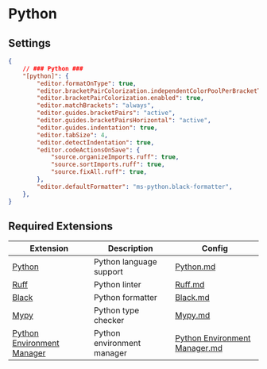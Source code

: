 # Python

## Settings
```json
{
    // ### Python ###
    "[python]": {
        "editor.formatOnType": true,
        "editor.bracketPairColorization.independentColorPoolPerBracketType": true,
        "editor.bracketPairColorization.enabled": true,
        "editor.matchBrackets": "always",
        "editor.guides.bracketPairs": "active",
        "editor.guides.bracketPairsHorizontal": "active",
        "editor.guides.indentation": true,
        "editor.tabSize": 4,
        "editor.detectIndentation": true,
        "editor.codeActionsOnSave": {
            "source.organizeImports.ruff": true,
            "source.sortImports.ruff": true,
            "source.fixAll.ruff": true,
        },
        "editor.defaultFormatter": "ms-python.black-formatter",
    },
}
```	

## Required Extensions
| Extension                                                                                                                 | Description                | Config                                                                                  |
| ------------------------------------------------------------------------------------------------------------------------- | -------------------------- | --------------------------------------------------------------------------------------- |
| [Python](https://marketplace.visualstudio.com/items?itemName=ms-python.python)                                            | Python language support    | [Python.md](../extensions/python/Python.md)                                             |
| [Ruff](https://marketplace.visualstudio.com/items?itemName=charliermarsh.ruff)                                            | Python linter              | [Ruff.md](../extensions/python/Ruff.md)                                                 |
| [Black](https://marketplace.visualstudio.com/items?itemName=psf.black)                                                    | Python formatter           | [Black.md](../extensions/python/Black.md)                                               |
| [Mypy](https://marketplace.visualstudio.com/items?itemName=ms-python.mypy-type-checker)                                   | Python type checker        | [Mypy.md](../extensions/python/Mypy.md)                                                 |
| [Python Environment Manager](https://marketplace.visualstudio.com/items?itemName=donjayamanne.python-environment-manager) | Python environment manager | [Python Environment Manager.md](../extensions/python/Python%20Environment%20Manager.md) |